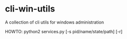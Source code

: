 # cli-win-utils
A collection of cli utils for windows administration

HOWTO:
python2 services.py [-s pid/name/state/path] [-r]
